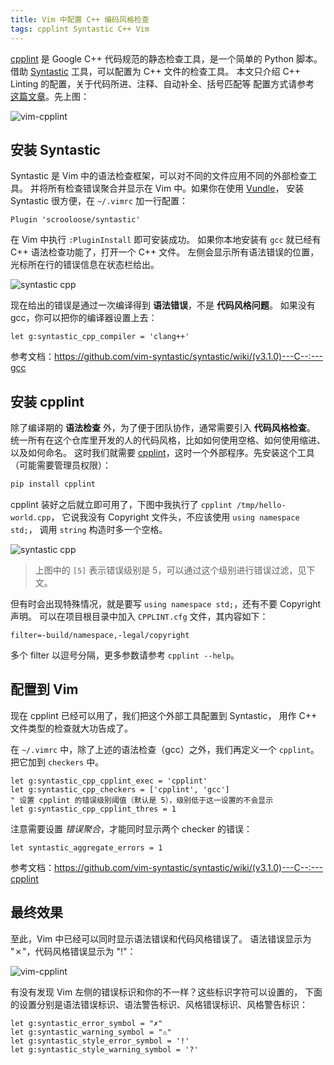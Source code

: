 ```yaml
---
title: Vim 中配置 C++ 编码风格检查
tags: cpplint Syntastic C++ Vim
---
```


[cpplint][cpplint] 是 Google C++ 代码规范的静态检查工具，是一个简单的 Python 脚本。
借助 [Syntastic][syntastic] 工具，可以配置为 C++ 文件的检查工具。
本文只介绍 C++ Linting 的配置，关于代码所进、注释、自动补全、括号匹配等
配置方式请参考 [这篇文章](/2015/07/18/vim-cpp.html)。先上图：

![vim-cpplint](/assets/img/blog/vim/cpplint-vim@2x.png)

<!--more-->

## 安装 Syntastic

Syntastic 是 Vim 中的语法检查框架，可以对不同的文件应用不同的外部检查工具。
并将所有检查错误聚合并显示在 Vim 中。如果你在使用 [Vundle][vundle]，
安装 Syntastic 很方便，在 `~/.vimrc` 加一行配置：

```vim
Plugin 'scrooloose/syntastic'
```

在 Vim 中执行 `:PluginInstall` 即可安装成功。
如果你本地安装有 `gcc` 就已经有 C++ 语法检查功能了，打开一个 C++ 文件。
左侧会显示所有语法错误的位置，光标所在行的错误信息在状态栏给出。

![syntastic cpp](/assets/img/blog/vim/syntastic-cpp@2x.png)

现在给出的错误是通过一次编译得到 **语法错误**，不是 **代码风格问题**。
如果没有 gcc，你可以把你的编译器设置上去：

```vim
let g:syntastic_cpp_compiler = 'clang++'
```

参考文档：<https://github.com/vim-syntastic/syntastic/wiki/(v3.1.0)---C--:---gcc>

## 安装 cpplint

除了编译期的 **语法检查** 外，为了便于团队协作，通常需要引入 **代码风格检查**。
统一所有在这个仓库里开发的人的代码风格，比如如何使用空格、如何使用缩进、以及如何命名。
这时我们就需要 [cpplint][cpplint]，这时一个外部程序。先安装这个工具（可能需要管理员权限）：

```bash
pip install cpplint
```

cpplint 装好之后就立即可用了，下图中我执行了 `cpplint /tmp/hello-world.cpp`，
它说我没有 Copyright 文件头，不应该使用 `using namespace std;`，
调用 `string` 构造时多一个空格。

![syntastic cpp](/assets/img/blog/vim/cpplint@2x.png)

> 上图中的 `[5]` 表示错误级别是 5，可以通过这个级别进行错误过滤，见下文。

但有时会出现特殊情况，就是要写 `using namespace std;`，还有不要 Copyright 声明。
可以在项目根目录中加入 `CPPLINT.cfg` 文件，其内容如下：

```
filter=-build/namespace,-legal/copyright
```

多个 filter 以逗号分隔，更多参数请参考 `cpplint --help`。

## 配置到 Vim

现在 cpplint 已经可以用了，我们把这个外部工具配置到 Syntastic，
用作 C++ 文件类型的检查就大功告成了。

在 `~/.vimrc` 中，除了上述的语法检查（gcc）之外，我们再定义一个 `cpplint`。
把它加到 `checkers` 中。

```vim
let g:syntastic_cpp_cpplint_exec = 'cpplint'
let g:syntastic_cpp_checkers = ['cpplint', 'gcc']
" 设置 cpplint 的错误级别阈值（默认是 5），级别低于这一设置的不会显示
let g:syntastic_cpp_cpplint_thres = 1
```

注意需要设置 *错误聚合*，才能同时显示两个 checker 的错误：

```vim
let syntastic_aggregate_errors = 1
```

参考文档：<https://github.com/vim-syntastic/syntastic/wiki/(v3.1.0)---C--:---cpplint>

## 最终效果

至此，Vim 中已经可以同时显示语法错误和代码风格错误了。
语法错误显示为 "✗"，代码风格错误显示为 "!"：

![vim-cpplint](/assets/img/blog/vim/cpplint-vim@2x.png)

有没有发现 Vim 左侧的错误标识和你的不一样？这些标识字符可以设置的，
下面的设置分别是语法错误标识、语法警告标识、风格错误标识、风格警告标识：

```vim
let g:syntastic_error_symbol = "✗"
let g:syntastic_warning_symbol = "⚠"
let g:syntastic_style_error_symbol = '!'
let g:syntastic_style_warning_symbol = '?'
```

[cpplint]: https://github.com/google/styleguide/tree/gh-pages/cpplint
[syntastic]: https://github.com/vim-syntastic/syntastic
[vundle]: https://github.com/gmarik/vundle#about
